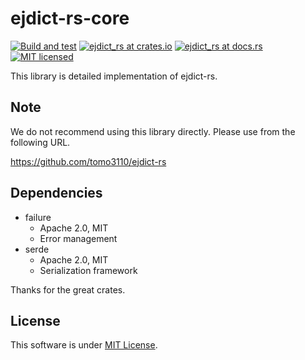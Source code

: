 ejdict-rs-core
===

[![Build and test](https://github.com/tomo3110/ejdict-rs/workflows/ejdict_rs/badge.svg)](https://github.com/tomo3110/ejdict-rs)
[![ejdict_rs at crates.io](https://img.shields.io/crates/v/ejdict_rs.svg)](https://crates.io/crates/ejdict_rs)
[![ejdict_rs at docs.rs](https://docs.rs/ejdict_rs/badge.svg)](https://docs.rs/ejdict_rs)
[![MIT licensed](https://img.shields.io/badge/license-MIT-blue.svg)](https://github.com/tomo3110/ejdict-rs/blob/master/LICENSE)

This library is detailed implementation of ejdict-rs.

## Note

We do not recommend using this library directly.
Please use from the following URL.

https://github.com/tomo3110/ejdict-rs

## Dependencies

- failure
  - Apache 2.0, MIT
  - Error management
- serde
  - Apache 2.0, MIT
  - Serialization framework
  
Thanks for the great crates.

## License

This software is under [MIT License](https://github.com/tomo3110/ejdict-rs/blob/master/LICENCE).
